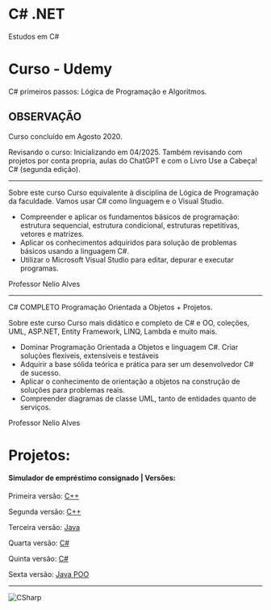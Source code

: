 # C# .NET 
Estudos em C#
# Curso - Udemy
C# primeiros passos: Lógica de Programação e Algoritmos.

## OBSERVAÇÃO 

Curso concluído em Agosto 2020.

Revisando o curso: Inicializando em 04/2025.
Também revisando com projetos por conta propria, aulas do ChatGPT e com o Livro Use a Cabeça! C# (segunda edição).

---------------------------

Sobre este curso
Curso equivalente à disciplina de Lógica de Programação da faculdade. Vamos usar C# como linguagem e o Visual Studio.

- Compreender e aplicar os fundamentos básicos de programação: estrutura sequencial, estrutura condicional, estruturas repetitivas, vetores e matrizes.
- Aplicar os conhecimentos adquiridos para solução de problemas básicos usando a linguagem C#.
- Utilizar o Microsoft Visual Studio para editar, depurar e executar programas.

Professor Nelio Alves

---------------------------

C# COMPLETO Programação Orientada a Objetos + Projetos.

Sobre este curso
Curso mais didático e completo de C# e OO, coleções, UML, ASP.NET, Entity Framework, LINQ, Lambda e muito mais.

- Dominar Programação Orientada a Objetos e linguagem C#.
Criar soluções flexíveis, extensíveis e testáveis
- Adquirir a base sólida teórica e prática para ser um desenvolvedor C# de sucesso.
- Aplicar o conhecimento de orientação a objetos na construção de soluções para problemas reais.
- Compreender diagramas de classe UML, tanto de entidades quanto de serviços.

Professor Nelio Alves
  
# Projetos:
#### Simulador de empréstimo consignado | Versões:
Primeira versão:
[C++](https://github.com/PBPaschoal/CPlusPlus/blob/master/ProgrammingConsig.cpp)

Segunda versão:
[C++](https://github.com/PBPaschoal/CPlusPlus/blob/master/NovaVersaoProgrammingConsig)

Terceira versão: 
[Java](https://github.com/PBPaschoal/Java/blob/main/Udemy/Antigo/Inicio%20Java/ConsigConsulta.java)

Quarta versão:
[C#](https://github.com/PBPaschoal/CSharp/blob/main/Estudos%20Antigos/B%C3%A1sico/ConsigConsulta.cs)

Quinta versão: 
[C#](https://github.com/PBPaschoal/CSharp/blob/main/Estudos%20Antigos/B%C3%A1sico/ConsigConsultaProgram%2003/ConsigConsultaProgram/ConsigConsulta03.cs)

Sexta versão: 
[Java POO](https://github.com/PBPaschoal/Java/tree/main/Projetos/Meus%20Projetos/Simulador%20Emprestimo%20Consignado)

-----------------
 
 ![CSharp](https://i.ibb.co/dD2L5rC/csharp.png)
